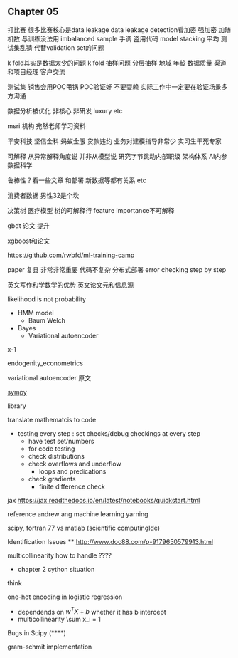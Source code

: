## Chapter 05



打比赛
很多比赛核心是data leakage
data leakage detection看加密
强加密 加随机数 与训练没法用
imbalanced sample 手调
盗用代码 model stacking 平均
测试集乱猜 代替validation set的问题

k fold其实是数据太少的问题
k fold 抽样问题 分层抽样 地域 年龄 数据质量 渠道 
和项目经理 客户交流

测试集 销售会用POC甩锅 POC验证好 不要耍赖
实际工作中一定要在验证场景多方沟通

数据分析被优化 非核心 非研发 luxury etc

msri 机构
宛然老师学习资料


平安科技 坚信金科 蚂蚁金服 贷款违约
业务对建模指导非常少
实习生干死专家


可解释 从异常解释角度说 并非从模型说
研究字节跳动内部职级 架构体系
AI内参 数据科学


鲁棒性？看一些文章
和部署 新数据等都有关系 etc

消费者数据 男性32是个坎

决策树 医疗模型
树的可解释行 feature importance不可解释

gbdt 论文
提升

xgboost和论文


https://github.com/rwbfd/ml-training-camp


paper 复县 非常非常重要
代码不复杂
分布式部署
error checking step by step

英文写作和学数学的优势 英文论文元和信息源



likelihood is not probability

- HMM model
    - Baum Welch
- Bayes
    - Variational autoencoder



x-1

endogenity_econometrics

variational autoencoder 原文



[sympy](https://www.sympy.org/en/index.html) 



library

translate mathematcis to code

- testing every step : set checks/debug checkings at every step
  - have test set/numbers
  -  for code testing
  - check distributions
  - check overflows and underflow
    - loops and predications
  - check gradients
    - finite difference check

jax
https://jax.readthedocs.io/en/latest/notebooks/quickstart.html


reference 
andrew ang machine learning yarning


scipy, fortran 77 vs matlab (scientific computingIde)

Identification Issues **
http://www.doc88.com/p-9179650579913.html

multicollinearity how to handle ????

- chapter 2 cython situation

think

one-hot encoding in logistic regression
  - dependends on $w^T X + b$ whether it has b intercept
  - multicollinearity \sum x_i = 1


Bugs in Scipy (****) 

  gram-schmit implementation